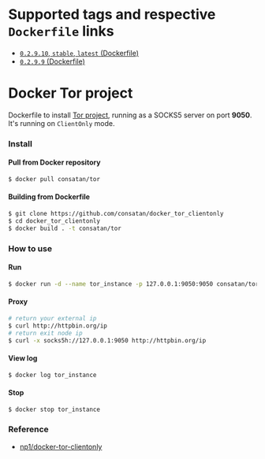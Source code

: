 # Supported tags and respective `Dockerfile` links

- [`0.2.9.10`, `stable`, `latest` (Dockerfile)](https://github.com/consatan/docker_tor_clientonly/blob/0.2.9.10/Dockerfile)
- [`0.2.9.9` (Dockerfile)](https://github.com/consatan/docker_tor_clientonly/blob/0.2.9.9/Dockerfile)

# Docker Tor project

Dockerfile to install [Tor project](https://www.torproject.org/), running as a SOCKS5 server on port **9050**. It's running on `ClientOnly` mode.

### Install

#### Pull from Docker repository

```bash
$ docker pull consatan/tor
```

#### Building from Dockerfile

```bash
$ git clone https://github.com/consatan/docker_tor_clientonly
$ cd docker_tor_clientonly
$ docker build . -t consatan/tor
```

### How to use

#### Run

```bash
$ docker run -d --name tor_instance -p 127.0.0.1:9050:9050 consatan/tor
```

#### Proxy

```bash
# return your external ip
$ curl http://httpbin.org/ip
# return exit node ip
$ curl -x socks5h://127.0.0.1:9050 http://httpbin.org/ip
```

#### View log

```bash
$ docker log tor_instance
```

#### Stop

```bash
$ docker stop tor_instance
```

### Reference

- [np1/docker-tor-clientonly](https://github.com/np1/docker-tor-clientonly)

